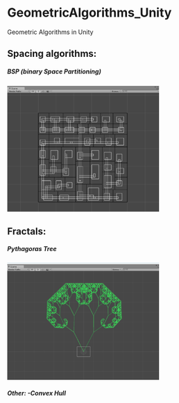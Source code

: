 # GeometricAlgorithms_Unity
Geometric Algorithms in Unity

<h2>Spacing algorithms:</h2>
<h5>BSP (binary Space Partitioning)<h5>
<p align="left">
    <img src="/BSP.PNG?raw=true" width="350"/>
</p>
<h2>Fractals:</h2>   
<h5>Pythagoras Tree</h5>
<p align="left">
    <img src="PythagorasTree.PNG?raw=true" width="350"/>
</p>
<h5>Other:    
-Convex Hull</h5>

